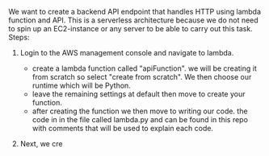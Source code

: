 We want to create a backend API endpoint that handles HTTP using lambda function and API. This is a serverless architecture because we do not need to spin up an EC2-instance or any server to be able to carry 
out this task. 
Steps:
1. Login to the AWS management console and navigate to lambda.
   -  create a lambda function called "apiFunction". we will be creating it from scratch so select "create from scratch". We then choose our runtime which will be Python.
   -  leave the remaining settings at default then move to create your function.
   -  after creating the function we then move to writing our code. the code in in the file called lambda.py and can be found in this repo with comments that will be used to explain each code.
  
2. Next, we cre 
